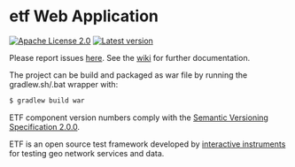 # etf Web Application

[![Apache License 2.0](https://img.shields.io/badge/license-Apache%202.0-blue.svg)](http://www.apache.org/licenses/LICENSE-2.0.html)
[![Latest version](http://img.shields.io/badge/latest%20version-1.7.5-blue.svg)](https://services.interactive-instruments.de/etfdev-af/etf-public-releases/de/interactive_instruments/etf/etf-webapp/1.0.7.4/etf-webapp-1.0.7.4.war)

Please report issues [here](https://github.com/interactive-instruments/etf-webapp/issues).
See the [wiki](https://github.com/interactive-instruments/etf-webapp/wiki) for further documentation.

The project can be build and packaged as war file by running the gradlew.sh/.bat wrapper with:
```gradle
$ gradlew build war
```

ETF component version numbers comply with the [Semantic Versioning Specification 2.0.0](http://semver.org/spec/v2.0.0.html).

ETF is an open source test framework developed by [interactive instruments](http://www.interactive-instruments.de/en) for testing geo network services and data.

